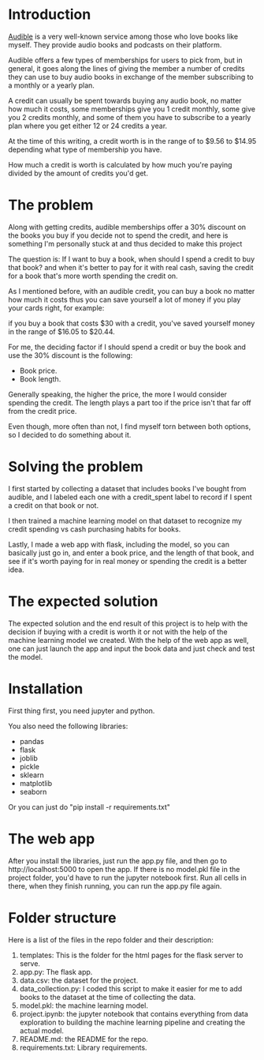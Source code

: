 # Introduction

[Audible](https://audible.com) is a very well-known service among those who love books like myself. They provide audio books and podcasts on their platform.

Audible offers a few types of memberships for users to pick from, but in general, it goes along the lines of giving the member a number of credits they can use to buy audio books in exchange of the member subscribing to a monthly or a yearly plan.

A credit can usually be spent towards buying any audio book, no matter how much it costs, some memberships give you 1 credit monthly, some give you 2 credits monthly, and some of them you have to subscribe to a yearly plan where you get either 12 or 24 credits a year.

At the time of this writing, a credit worth is in the range of to $9.56 to $14.95 depending what type of membership you have.

How much a credit is worth is calculated by how much you're paying divided by the amount of credits you'd get.

# The problem

Along with getting credits, audible memberships offer a 30% discount on the books you buy if you decide not to spend the credit, and here is something I'm personally stuck at and thus decided to make this project

The question is: If I want to buy a book, when should I spend a credit to buy that book? and when it's better to pay for it with real cash, saving the credit for a book that's more worth spending the credit on.

As I mentioned before, with an audible credit, you can buy a book no matter how much it costs thus you can save yourself a lot of money if you play your cards right, for example:

if you buy a book that costs $30 with a credit, you've saved yourself money in the range of $16.05 to $20.44.

For me, the deciding factor if I should spend a credit or buy the book and use the 30% discount is the following:

* Book price.
* Book length.

Generally speaking, the higher the price, the more I would consider spending the credit. The length plays a part too if the price isn't that far off from the credit price.

Even though, more often than not, I find myself torn between both options, so I decided to do something about it.

# Solving the problem

I first started by collecting a dataset that includes books I've bought from audible, and I labeled each one with a credit_spent label to record if I spent a credit on that book or not.

I then trained a machine learning model on that dataset to recognize my credit spending vs cash purchasing habits for books.

Lastly, I made a web app with flask, including the model, so you can basically just go in, and enter a book price, and the length of that book, and see if it's worth paying for in real money or spending the credit is a better idea.

# The expected solution

The expected solution and the end result of this project is to help with the decision if buying with a credit is worth it or not with the help of the machine learning model we created.
With the help of the web app as well, one can just launch the app and input the book data and just check and test the model.

# Installation

First thing first, you need jupyter and python.

You also need the following libraries:

* pandas
* flask
* joblib
* pickle
* sklearn
* matplotlib
* seaborn

Or you can just do "pip install -r requirements.txt"

# The web app

After you install the libraries, just run the app.py file, and then go to http://localhost:5000 to open the app.
If there is no model.pkl file in the project folder, you'd have to run the jupyter notebook first. Run all cells in there, when they finish running, you can run the app.py file again.

# Folder structure

Here is a list of the files in the repo folder and their description:

1. templates: This is the folder for the html pages for the flask server to serve.
2. app.py: The flask app.
3. data.csv: the dataset for the project.
4. data_collection.py: I coded this script to make it easier for me to add books to the dataset at the time of collecting the data.
5. model.pkl: the machine learning model.
6. project.ipynb: the jupyter notebook that contains everything from data exploration to building the machine learning pipeline and creating the actual model.
7. README.md: the README for the repo.
8. requirements.txt: Library requirements.